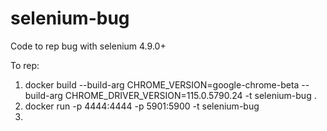 # selenium-bug
Code to rep bug with selenium 4.9.0+

To rep:
1. docker build --build-arg CHROME_VERSION=google-chrome-beta --build-arg CHROME_DRIVER_VERSION=115.0.5790.24 -t selenium-bug .
2. docker run -p 4444:4444 -p 5901:5900 -t selenium-bug
3. 
